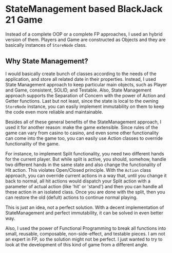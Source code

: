 # StateManagement based BlackJack 21 Game

Instead of a complete OOP or a complete FP approaches, I used an hybrid version of them.
Players and Game are constructed as Objects and they are basically instances of `StoreNode`
class.

## Why State Management?

I would basically create bunch of classes according to the needs of the application, and store 
all related date in their properties. Instead, I used State Management approach to keep
particular main objects, such as Player and Game, consistent, SOLID, and Testable. Also, State
Management approach supports the Separation of Concern with the power of Action and Getter functions.
Last but not least, since the state is local to the owning `StoreNode` instance, you can easily implement
immutability on them to keep the code even more reliable and maintainable. 

Besides all of these general benefits of the StateManagement approach, I used it for another reason: 
make the game extensible. Since rules of the game can vary from casino to casino, and even some other
functionality can come into the game too, you can easily use Action classes to override functionality
of the game. 

For instance, to implement Split functionality, you need two different hands for 
the current player. But while split is active, you should, somehow, handle two different hands in the 
same state and also change the functionality of Hit action. This violates Open/Closed principle. With the 
`Action` class approach, you can override current actions in a way that, until you change it back to normal,
all hit actions would dispatch your Split action with a parameter of actual action (like 'hit' or 'stand') 
and then you can handle all these action in an isolated class. Once you are done with the split, then you can
restore the old (defult) actions to continue normal playing.

This is just an idea, not a perfect solution. With a decent implementation of StateManagement and perfect
immutability, it can be solved in even better way.

Also, I used the power of Functional Programming to break all functions into small, reusable, composable, 
non-side-effect, and testable pieces. I am not an expert in FP, so the solution might not be perfect. I just
wanted to try to look at the development of this kind of game from a different angle.
